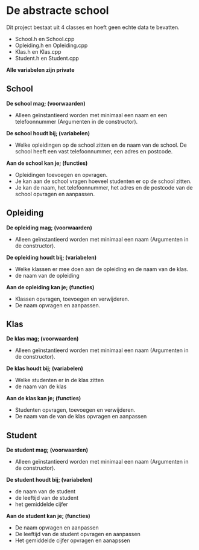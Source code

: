 # De abstracte school
Dit project bestaat uit 4 classes en hoeft geen echte data te bevatten.  
-	School.h en School.cpp
-	Opleiding.h en Opleiding.cpp
-	Klas.h en Klas.cpp
-	Student.h en Student.cpp

**Alle variabelen zijn private**

## School
**De school mag; (voorwaarden)**
- Alleen geïnstantieerd worden met minimaal een naam en een telefoonnummer (Argumenten in de constructor).  

**De school houdt bij; (variabelen)**
- Welke opleidingen op de school zitten en de naam van de school. De school heeft een vast telefoonnummer, een adres en postcode.  

**Aan de school kan je; (functies)**
- Opleidingen toevoegen en opvragen.
- Je kan aan de school vragen hoeveel studenten er op de school zitten.
- Je kan de naam, het telefoonnummer, het adres en de postcode van de school opvragen en aanpassen.

## Opleiding
**De opleiding mag; (voorwaarden)**
- Alleen geïnstantieerd worden met minimaal een naam (Argumenten in de constructor).  

**De opleiding houdt bij; (variabelen)**
- Welke klassen er mee doen aan de opleiding en de naam van de klas.  
- de naam van de opleiding

**Aan de opleiding kan je; (functies)**
- Klassen opvragen, toevoegen en verwijderen. 
- De naam opvragen en aanpassen.  

## Klas
**De klas mag; (voorwaarden)**
- Alleen geïnstantieerd worden met minimaal een naam (Argumenten in de constructor).  

**De klas houdt bij; (variabelen)**
- Welke studenten er in de klas zitten  
- de naam van de klas

**Aan de klas kan je; (functies)**
- Studenten opvragen, toevoegen en verwijderen. 
- De naam van de van de klas opvragen en aanpassen

## Student
**De student mag; (voorwaarden)**
- Alleen geïnstantieerd worden met minimaal een naam (Argumenten in de constructor).  

**De student houdt bij; (variabelen)**
- de naam van de student
- de leeftijd van de student
- het gemiddelde cijfer

**Aan de student kan je; (functies)**
- De naam opvragen en aanpassen
- De leeftijd van de student opvragen en aanpassen
- Het gemiddelde cijfer opvragen en aanapssen
